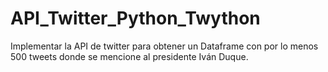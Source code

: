 # API_Twitter_Python_Twython
Implementar la API de twitter para obtener un Dataframe con por lo menos 500 tweets donde se mencione al presidente Iván Duque. 
